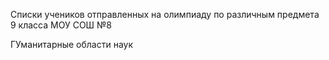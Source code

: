 Списки учеников отправленных на олимпиаду по различным предмета 9 класса МОУ СОШ №8


ГУманитарные области наук